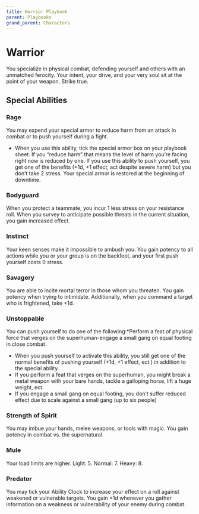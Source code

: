 ```yaml
---
title: Warrior Playbook
parent: Playbooks
grand_parent: Characters
---
```


# Warrior
You specialize in physical combat, defending yourself and others with an unmatched ferocity. Your intent, your drive, and your very soul sit at the point of your weapon. Strike true.  

## Special Abilities

### Rage
You may expend your special armor to reduce harm from an attack in combat or to push yourself during a fight.
* When you use this ability, tick the special armor box on your playbook sheet. If you “reduce harm” that means the level of harm you’re facing right now is reduced by one. If you use this ability to push yourself, you get one of the benefits (+1d, +1 effect, act despite severe harm) but you don’t take 2 stress. Your special armor is restored at the beginning of downtime.

### Bodyguard
When you protect a teammate, you incur 1 less stress on your resistance roll. When you survey to anticipate possible threats in the current situation, you gain increased effect.

### Instinct
Your keen senses make it impossible to ambush you. You gain potency to all actions while you or your group is on the backfoot, and your first push yourself costs 0 stress.

### Savagery
You are able to incite mortal terror in those whom you threaten. You gain potency when trying to intimidate. Additionally, when you command a target who is frightened, take +1d.

### Unstoppable
You can push yourself to do one of the following:*Perform a feat of physical force that verges on the superhuman-engage a small gang on equal footing in close combat.
* When you push yourself to activate this ability, you still get one of the normal benefits of pushing yourself (+1d, +1 effect, ect.) in addition to the special ability.
* If you perform a feat that verges on the superhuman, you might break a metal weapon with your bare hands, tackle a galloping horse, lift a huge weight, ect.
* If you engage a small gang on equal footing, you don’t suffer reduced effect due to scale against a small gang (up to six people)

### Strength of Spirit
You may imbue your hands, melee weapons, or tools with magic. You gain potency in combat vs. the supernatural.

### Mule 
Your load limits are higher. Light: 5. Normal: 7. Heavy: 8.

### Predator 
You may tick your Ability Clock to increase your effect on a roll against weakened or vulnerable targets. You gain +1d whenever you gather information on a weakness or vulnerability of your enemy during combat. 
